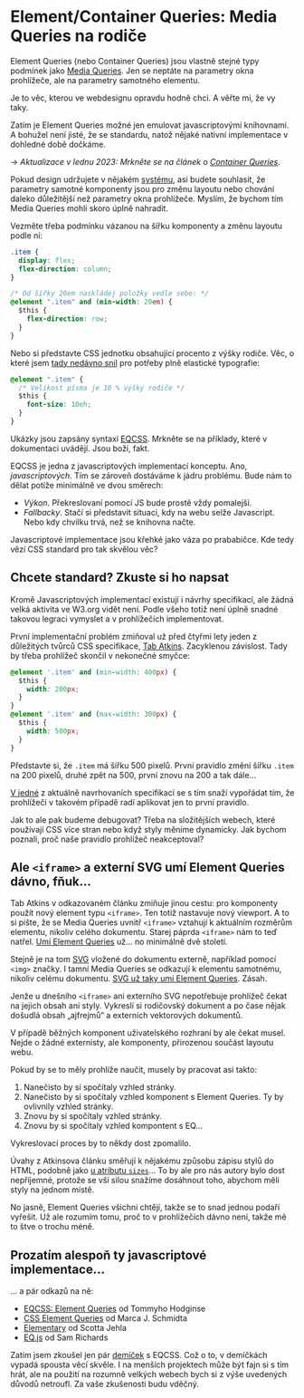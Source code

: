# Element/Container Queries: Media Queries na rodiče

Element Queries (nebo Container Queries) jsou vlastně stejné typy podmínek jako [Media Queries](css3-media-queries.md). Jen se neptáte na parametry okna prohlížeče, ale na parametry samotného elementu.

Je to věc, kterou ve webdesignu opravdu hodně chci. A věřte mi, že vy taky.

<!-- AdSnippet -->

Zatím je Element Queries možné jen emulovat javascriptovými knihovnami. A bohužel není jisté, že se standardu, natož nějaké nativní implementace v dohledné době dočkáme.

→ *Aktualizace v lednu 2023: Mrkněte se na článek o [Container Queries](container-queries.md).*

Pokud design udržujete v nějakém [systému](pattern-lab.md), asi budete souhlasit, že parametry samotné komponenty jsou pro změnu layoutu nebo chování daleko důležitější než parametry okna prohlížeče. Myslím, že bychom tím Media Queries mohli skoro úplně nahradit.

Vezměte třeba podmínku vázanou na šířku komponenty a změnu layoutu podle ní:

```css
.item {
  display: flex;  
  flex-direction: column;
}

/* Od šířky 20em naskládej položky vedle sebe: */
@element ".item" and (min-width: 20em) {  
  $this {
    flex-direction: row;
  }
}
```

Nebo si představte CSS jednotku obsahující procento z výšky rodiče. Věc, o které jsem [tady nedávno snil](reseni-elasticka-typografie.md) pro potřeby plně elastické typografie:

```css
@element ".item" {
  /* Velikost písma je 10 % výšky rodiče */
  $this {
    font-size: 10eh;
  }
}
```

Ukázky jsou zapsány syntaxí [EQCSS](http://elementqueries.com/). Mrkněte se na příklady, které v dokumentaci uvádějí. Jsou boží, fakt.

EQCSS je jedna z javascriptových implementací konceptu. Ano, *javascriptových*. Tím se zároveň dostáváme k jádru problému. Bude nám to dělat potíže minimálně ve dvou směrech: 

- *Výkon*. Překreslovaní pomocí JS bude prostě vždy pomalejší. 
- *Fallbacky*. Stačí si představit situaci, kdy na webu selže Javascript. Nebo kdy chvilku trvá, než se knihovna načte. 


Javascriptové implementace jsou křehké jako váza po prababičce. Kde tedy vězí CSS standard pro tak skvělou věc?


## Chcete standard? Zkuste si ho napsat

Kromě Javascriptových implementací existují i návrhy specifikací, ale žádná velká aktivita ve W3.org vidět není. Podle všeho totiž není úplně snadné takovou legraci vymyslet a v prohlížečích implementovat.

První implementační problém zmiňoval už před čtyřmi lety jeden z důležitých tvůrců CSS specifikace, [Tab Atkins](http://www.xanthir.com/b4PR0). Zacyklenou závislost. Tady by třeba prohlížeč skončil v nekonečné smyčce:

```css
@element '.item' and (min‐width: 400px) {
  $this {
    width: 200px;
  }
}
@element '.item' and (max‐width: 300px) {
  $this {
    width: 500px;
  }
}
```

Představte si, že `.item` má šířku 500 pixelů. První pravidlo změní šířku `.item` na 200 pixelů, druhé zpět na 500, první znovu na 200 a tak dále…

[V jedné](https://tomhodgins.github.io/element-queries-spec/element-queries.html#self-referential-element-queries) z aktuálně navrhovaních specifikací se s tím snaží vypořádat tím, že prohlížeči v takovém případě radí aplikovat jen to první pravidlo.

Jak to ale pak budeme debugovat? Třeba na složitějších webech, které používají CSS více stran nebo když styly měníme dynamicky. Jak bychom poznali, proč naše pravidlo prohlížeč neakceptoval?

## Ale `<iframe>` a externí SVG umí Element Queries dávno, fňuk…

Tab Atkins v odkazovaném článku zmiňuje jinou cestu: pro komponenty použít nový element typu `<iframe>`. Ten totiž nastavuje nový viewport. A to si pište, že se Media Queries uvnitř `<iframe>` vztahují k aktuálním rozměrům elementu, nikoliv celého dokumentu. Starej páprda `<iframe>` nám to teď natřel. [Umí Element Queries](https://codepen.io/machal/pen/EWgXGz?editors=1100) už… no minimálně dvě století. 

<!-- AdSnippet -->

Stejně je na tom [SVG](svg.md) vložené do dokumentu externě, například pomocí `<img>` značky. I tamní Media Queries se odkazují k elementu samotnému, nikoliv celému dokumentu. [SVG už taky umí Element Queries](https://codepen.io/machal/pen/zZKzRe?editors=1100). Zásah.

Jenže u dnešního `<iframe>` ani externího SVG nepotřebuje prohlížeč čekat na jejich obsah ani styly. Vykreslí si rodičovský dokument a po čase nějak došudlá obsah „ajfrejmů“ a externích vektorových dokumentů.

V případě běžných komponent uživatelského rozhraní by ale čekat musel. Nejde o žádné externisty, ale komponenty, přirozenou součást layoutu webu. 

Pokud by se to měly prohlíže naučit, musely by pracovat asi takto: 

1. Nanečisto by si spočítaly vzhled stránky. 
2. Nanečisto by si spočítaly vzhled komponent s Element Queries. Ty by ovlivnily vzhled stránky. 
3. Znovu by si spočítaly vzhled stránky.
4. Znovu by si spočítaly vzhled kompontent s EQ… 

Vykreslovací proces by to někdy dost zpomalilo. 

Úvahy z Atkinsova článku směřují k nějakému způsobu zápisu stylů do HTML, podobně jako [u atributu `sizes`](srcset-sizes.md)… To by ale pro nás autory bylo dost nepříjemné, protože se vší silou snažíme dosáhnout toho, abychom měli styly na jednom místě.

No jasně, Element Queries všichni chtějí, takže se to snad jednou podaří vyřešit. Už ale rozumím tomu, proč to v prohlížečích dávno není, takže mě to štve o trochu méně.

## Prozatím alespoň ty javascriptové implementace…

… a pár odkazů na ně:

- [EQCSS: Element Queries](http://elementqueries.com/) od Tommyho Hodginse
- [CSS Element Queries](http://marcj.github.io/css-element-queries/) od  Marca J. Schmidta
- [Elementary](https://github.com/filamentgroup/elementary) od Scotta Jehla
- [EQ.js](https://github.com/Snugug/eq.js) od Sam Richards

Zatím jsem zkoušel jen pár [demíček](https://codepen.io/machal/pen/XMmdWx) s EQCSS. Což o to, v demíčkách vypadá spousta věcí skvěle. I na menších projektech může být fajn si s tím hrát, ale  na použití na rozumně velkých webech bych si z výše uvedených důvodů netroufl. Za vaše zkušenosti budu vděčný.

